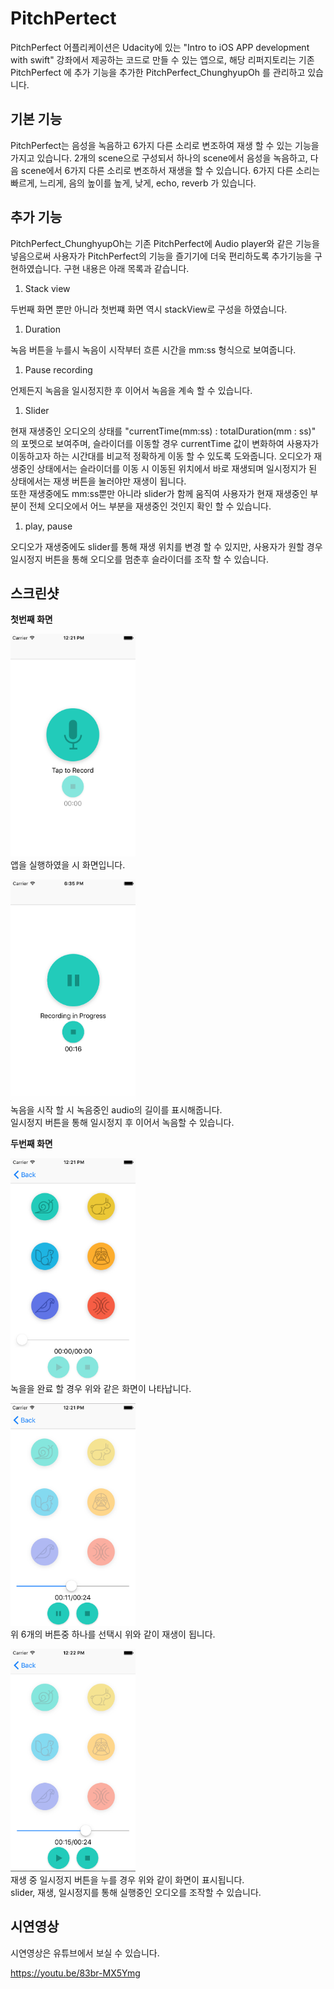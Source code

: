 # PitchPertect
PitchPerfect 어플리케이션은 Udacity에 있는 "Intro to iOS APP development with swift" 강좌에서 제공하는 코드로 만들 수 있는 앱으로, 해당 리퍼지토리는 기존 PitchPerfect 에 추가 기능을 추가한 PitchPerfect_ChunghyupOh 를 관리하고 있습니다.

## 기본 기능
PitchPerfect는 음성을 녹음하고 6가지 다른 소리로 변조하여 재생 할 수 있는 기능을 가지고 있습니다.
2개의 scene으로 구성되서 하나의 scene에서 음성을 녹음하고, 다음 scene에서 6가지 다른 소리로 변조하서 재생을 할 수 있습니다.
6가지 다른 소리는 빠르게, 느리게, 음의 높이를 높게, 낮게, echo, reverb 가 있습니다.

## 추가 기능
PitchPerfect_ChunghyupOh는 기존 PitchPerfect에 Audio player와 같은 기능을 넣음으로써 사용자가 PitchPerfect의 기능을 즐기기에 더욱 편리하도록 추가기능을 구현하였습니다. 구현 내용은 아래 목록과 같습니다.
1. Stack view

  두번째 화면 뿐만 아니라 첫번쨰 화면 역시 stackView로 구성을 하였습니다.

1. Duration

  녹음 버튼을 누를시 녹음이 시작부터 흐른 시간을 mm:ss 형식으로 보여줍니다.

1. Pause recording

  언제든지 녹음을 일시정지한 후 이어서 녹음을 계속 할 수 있습니다.

1. Slider

  현재 재생중인 오디오의 상태를 "currentTime(mm:ss) : totalDuration(mm : ss)" 의 포멧으로 보여주며, 슬라이더를 이동할 경우 currentTime 값이 변화하여 사용자가 이동하고자 하는 시간대를 비교적 정확하게 이동 할 수 있도록 도와줍니다. 오디오가 재생중인 상태에서는 슬라이더를 이동 시 이동된 위치에서 바로 재생되며 일시정지가 된 상태에서는 재생 버튼을 눌러야만 재생이 됩니다.</br>
  또한 재생중에도 mm:ss뿐만 아니라 slider가 함께 움직여 사용자가 현재 재생중인 부분이 전체 오디오에서 어느 부분을 재생중인 것인지 확인 할 수 있습니다.

1. play, pause

  오디오가 재생중에도 slider를 통해 재생 위치를 변경 할 수 있지만, 사용자가 원할 경우 일시정지 버튼을 통해 오디오를 멈춘후 슬라이더를 조작 할 수 있습니다.

## 스크린샷
**첫번째 화면**

<img src="/image/image1.png" width="200"/></br>
앱을 실행하였을 시 화면입니다. </br>

<img src="/image/image2.png" width="200"/></br>
녹음을 시작 할 시 녹음중인 audio의 길이를 표시해줍니다.</br>
일시정지 버튼을 통해 일시정지 후 이어서 녹음할 수 있습니다. </br>

**두번째 화면**

<img src="/image/image3.png" width="200"/></br>
녹을을 완료 할 경우 위와 같은 화면이 나타납니다. </br>

<img src="/image/image4.png" width="200"/></br>
위 6개의 버튼중 하나를 선택시 위와 같이 재생이 됩니다. </br>

<img src="/image/image5.png" width="200"/></br>
재생 중 일시정지 버튼을 누를 경우 위와 같이 화면이 표시됩니다.</br>
slider, 재생, 일시정지를 통해 실행중인 오디오를 조작할 수 있습니다.</br>

## 시연영상

시연영상은 유튜브에서 보실 수 있습니다.

https://youtu.be/83br-MX5Ymg
